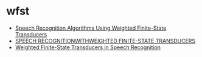 # wfst

* [Speech Recognition Algorithms Using Weighted Finite-State Transducers]()
* [SPEECH RECOGNITIONWITHWEIGHTED FINITE-STATE TRANSDUCERS]()
* [Weighted Finite-State Transducers in Speech Recognition](https://repository.upenn.edu/cgi/viewcontent.cgi?article=1010&;context=cis_papers)
